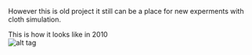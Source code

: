 However this is old project it still can be a place for new experments with cloth simulation.

This is how it looks like in 2010  
![alt tag](http://nullgravity.eu/projects/curtain.jpg)
